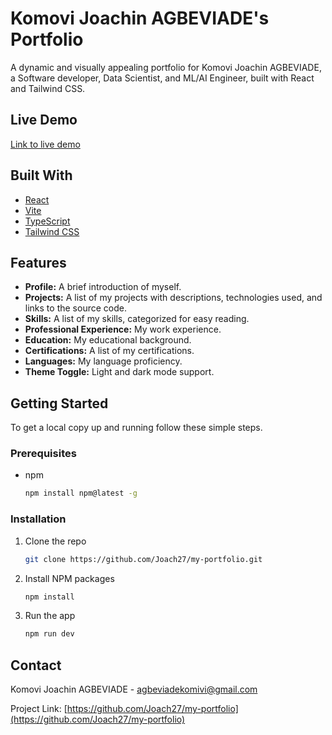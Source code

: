 # Komovi Joachin AGBEVIADE's Portfolio

A dynamic and visually appealing portfolio for Komovi Joachin AGBEVIADE, a Software developer, Data Scientist, and ML/AI Engineer, built with React and Tailwind CSS.

## Live Demo

[Link to live demo](https://joach27.github.io/my-portfolio/)

## Built With

* [React](https://reactjs.org/)
* [Vite](https://vitejs.dev/)
* [TypeScript](https://www.typescriptlang.org/)
* [Tailwind CSS](https://tailwindcss.com/)

## Features

- **Profile:** A brief introduction of myself.
- **Projects:** A list of my projects with descriptions, technologies used, and links to the source code.
- **Skills:** A list of my skills, categorized for easy reading.
- **Professional Experience:** My work experience.
- **Education:** My educational background.
- **Certifications:** A list of my certifications.
- **Languages:** My language proficiency.
- **Theme Toggle:** Light and dark mode support.

## Getting Started

To get a local copy up and running follow these simple steps.

### Prerequisites

* npm
  ```sh
  npm install npm@latest -g
  ```

### Installation

1. Clone the repo
   ```sh
   git clone https://github.com/Joach27/my-portfolio.git
   ```
2. Install NPM packages
   ```sh
   npm install
   ```
3. Run the app
   ```sh
   npm run dev
   ```

## Contact

Komovi Joachin AGBEVIADE - agbeviadekomivi@gmail.com

Project Link: [https://github.com/Joach27/my-portfolio](https://github.com/Joach27/my-portfolio)